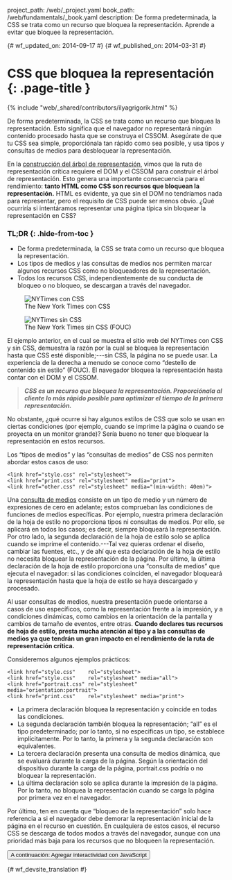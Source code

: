 project_path: /web/_project.yaml
book_path: /web/fundamentals/_book.yaml
description: De forma predeterminada, la CSS se trata como un recurso que bloquea la representación. Aprende a evitar que bloquee la representación.

{# wf_updated_on: 2014-09-17 #}
{# wf_published_on: 2014-03-31 #}

# CSS que bloquea la representación {: .page-title }

{% include "web/_shared/contributors/ilyagrigorik.html" %}

De forma predeterminada, la CSS se trata como un recurso que bloquea la representación. Esto significa que el
navegador no representará ningún contenido procesado hasta que se construya el
CSSOM. Asegúrate de que tu CSS sea simple, proporciónala tan rápido como sea
posible, y usa tipos y consultas de medios para desbloquear la representación.

En la [construcción del árbol de representación](render-tree-construction), vimos que la ruta de representación crítica requiere el DOM y el CSSOM para construir el árbol de representación. Esto genera una importante consecuencia para el rendimiento: **tanto HTML como CSS son recursos que bloquean la representación.** HTML es evidente, ya que sin el DOM no tendríamos nada para representar, pero el requisito de CSS puede ser menos obvio. ¿Qué ocurriría si intentáramos representar una página típica sin bloquear la representación en CSS?

### TL;DR {: .hide-from-toc }
- De forma predeterminada, la CSS se trata como un recurso que bloquea la representación.
- Los tipos de medios y las consultas de medios nos permiten marcar algunos recursos CSS como no bloqueadores de la representación.
- Todos los recursos CSS, independientemente de su conducta de bloqueo o no bloqueo, se descargan a través del navegador.


<div class="attempt-left">
  <figure>
    <img src="images/nytimes-css-device.png" alt="NYTimes con CSS">
    <figcaption>The New York Times con CSS</figcaption>
  </figure>
</div>
<div class="attempt-right">
  <figure>
    <img src="images/nytimes-nocss-device.png" alt="NYTimes sin CSS">
    <figcaption>The New York Times sin CSS (FOUC)</figcaption>
  </figure>
</div>

<div style="clear:both;"></div>

El ejemplo anterior, en el cual se muestra el sitio web del NYTimes con CSS y sin CSS, demuestra la razón por la cual se bloquea la representación hasta que CSS esté disponible;---sin CSS, la página no se puede usar. La experiencia de la derecha a menudo se conoce como “destello de contenido sin estilo” (FOUC). El navegador bloquea la representación hasta contar con el DOM y el CSSOM.

> **_CSS es un recurso que bloquea la representación. Proporciónala al cliente lo más rápido posible para optimizar el tiempo de la primera representación._**

No obstante, ¿qué ocurre si hay algunos estilos de CSS que solo se usan en ciertas condiciones (por ejemplo, cuando se imprime la página o cuando se proyecta en un monitor grande)? Sería bueno no tener que bloquear la representación en estos recursos.

Los “tipos de medios” y las “consultas de medios” de CSS nos permiten abordar estos casos de uso:


    <link href="style.css" rel="stylesheet">
    <link href="print.css" rel="stylesheet" media="print">
    <link href="other.css" rel="stylesheet" media="(min-width: 40em)">
    

Una [consulta de medios](../../design-and-ui/responsive/#use-css-media-queries-for-responsiveness) consiste en un tipo de medio y un número de expresiones de cero en adelante; estos comprueban las condiciones de funciones de medios específicas. Por ejemplo, nuestra primera declaración de la hoja de estilo no proporciona tipos ni consultas de medios. Por ello, se aplicará en todos los casos; es decir, siempre bloqueará la representación. Por otro lado, la segunda declaración de la hoja de estilo solo se aplica cuando se imprime el contenido.---Tal vez quieras ordenar el diseño, cambiar las fuentes, etc., y de ahí que esta declaración de la hoja de estilo no necesita bloquear la representación de la página. Por último, la última declaración de la hoja de estilo proporciona una “consulta de medios” que ejecuta el navegador: si las condiciones coinciden, el navegador bloqueará la representación hasta que la hoja de estilo se haya descargado y procesado.

Al usar consultas de medios, nuestra presentación puede orientarse a casos de uso específicos, como la representación frente a la impresión, y a condiciones dinámicas, como cambios en la orientación de la pantalla y cambios de tamaño de eventos, entre otras. **Cuando declares tus recursos de hoja de estilo, presta mucha atención al tipo y a las consultas de medios ya que tendrán un gran impacto en el rendimiento de la ruta de representación crítica.**

Consideremos algunos ejemplos prácticos:


    <link href="style.css"    rel="stylesheet">
    <link href="style.css"    rel="stylesheet" media="all">
    <link href="portrait.css" rel="stylesheet" media="orientation:portrait">
    <link href="print.css"    rel="stylesheet" media="print">
    

* La primera declaración bloquea la representación y coincide en todas las condiciones.
* La segunda declaración también bloquea la representación; “all” es el tipo predeterminado; por lo tanto, si no especificas un tipo, se establece implícitamente. Por lo tanto, la primera y la segunda declaración son equivalentes.
* La tercera declaración presenta una consulta de medios dinámica, que se evaluará durante la carga de la página. Según la orientación del dispositivo durante la carga de la página, portrait.css podría o no bloquear la representación.
* La última declaración solo se aplica durante la impresión de la página. Por lo tanto, no bloquea la representación cuando se carga la página por primera vez en el navegador.

Por último, ten en cuenta que “bloqueo de la representación” solo hace referencia a si el navegador debe demorar la representación inicial de la página en el recurso en cuestión. En cualquiera de estos casos, el recurso CSS se descarga de todos modos a través del navegador, aunque con una prioridad más baja para los recursos que no bloqueen la representación.

<a href="adding-interactivity-with-javascript" class="gc-analytics-event"
    data-category="CRP" data-label="Next / Adding Interactivity with JS">
  <button>A continuación: Agregar interactividad con JavaScript</button>
</a>


{# wf_devsite_translation #}
